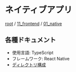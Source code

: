 # ネイティブアプリ

[root](./../../../README.md) 
/ [11_frontend](./../README.md) 
/ [01_native](./README.md)

## 各種ドキュメント

* 使用言語: TypeScript
* フレームワーク: React Native
* [ディレクトリ構成](./directories.md)
